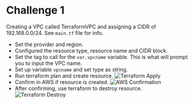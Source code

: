 # Challenge 1

Creating a VPC called TerraformVPC and assigning a CIDR of 192.168.0.0/24. See `main.tf` file for info.

* Set the provider and region.
* Configured the resource type, resource name and CIDR block.
* Set the tag to call for the `var.vpcname` variable. This is what will prompt you to input the VPC name.
* Set up variable `vpcname` and set type as string.
* Run terraform plan and create resource.
![Terraform Apply](jmnvpccreate.png)
* Confirm in AWS if resource is created.
![AWS Confirmation](jmnvpc.png)
* After confirming, use terraform to destroy resource.
![Terraform Destroy](jmnvpcdestroy.png)
